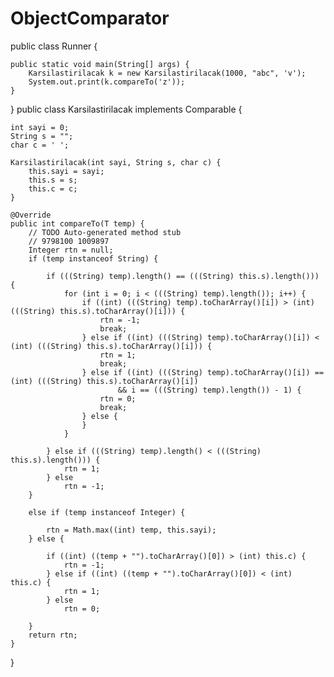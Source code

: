 # ObjectComparator

public class Runner {
	

	public static void main(String[] args) {
		Karsilastirilacak k = new Karsilastirilacak(1000, "abc", 'v');
		System.out.print(k.compareTo('z'));
	}

}
public class Karsilastirilacak<T> implements Comparable<T> {

	int sayi = 0;
	String s = "";
	char c = ' ';

	Karsilastirilacak(int sayi, String s, char c) {
		this.sayi = sayi;
		this.s = s;
		this.c = c;
	}

	@Override
	public int compareTo(T temp) {
		// TODO Auto-generated method stub
		// 9798100 1009897
		Integer rtn = null;
		if (temp instanceof String) {
		
			if (((String) temp).length() == (((String) this.s).length())) {
				for (int i = 0; i < (((String) temp).length()); i++) {
					if ((int) (((String) temp).toCharArray()[i]) > (int) (((String) this.s).toCharArray()[i])) {
						rtn = -1;
						break;
					} else if ((int) (((String) temp).toCharArray()[i]) < (int) (((String) this.s).toCharArray()[i])) {
						rtn = 1;
						break;
					} else if ((int) (((String) temp).toCharArray()[i]) == (int) (((String) this.s).toCharArray()[i])
							&& i == (((String) temp).length()) - 1) {
						rtn = 0;
						break;
					} else {
					}
				}

			} else if (((String) temp).length() < (((String) this.s).length())) {
				rtn = 1;
			} else
				rtn = -1;
		}

		else if (temp instanceof Integer) {

			rtn = Math.max((int) temp, this.sayi);
		} else {

			if ((int) ((temp + "").toCharArray()[0]) > (int) this.c) {
				rtn = -1;
			} else if ((int) ((temp + "").toCharArray()[0]) < (int) this.c) {
				rtn = 1;
			} else
				rtn = 0;

		}
		return rtn;
	}

}
